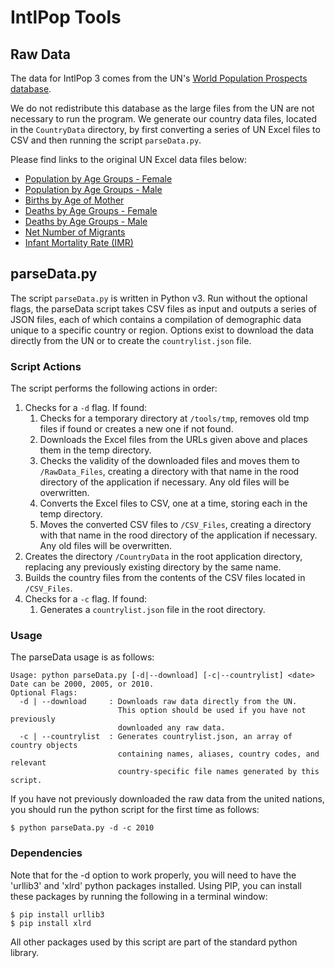 IntlPop Tools
===

Raw Data
---

The data for IntlPop 3 comes from the UN's [World Population Prospects database](http://esa.un.org/wpp/index.htm).

We do not redistribute this database as the large files from the UN are not necessary to run the program. We generate our country data files, located in the `CountryData` directory, by first converting a series of UN Excel files to CSV and then running the script `parseData.py`.

Please find links to the original UN Excel data files below:

* [Population by Age Groups - Female](http://esa.un.org/unpd/wpp/Excel-Data/EXCEL_FILES/1_Population/WPP2012_POP_F07_3_POPULATION_BY_AGE_FEMALE.XLS)
* [Population by Age Groups - Male](http://esa.un.org/unpd/wpp/Excel-Data/EXCEL_FILES/1_Population/WPP2012_POP_F07_2_POPULATION_BY_AGE_MALE.XLS)
* [Births by Age of Mother](http://esa.un.org/unpd/wpp/Excel-Data/EXCEL_FILES/2_Fertility/WPP2012_FERT_F06_BIRTHS_BY_AGE_OF_MOTHER.XLS)
* [Deaths by Age Groups - Female](http://esa.un.org/unpd/wpp/Excel-Data/EXCEL_FILES/3_Mortality/WPP2012_MORT_F04_3_DEATHS_BY_AGE_FEMALE.XLS)
* [Deaths by Age Groups - Male](http://esa.un.org/unpd/wpp/Excel-Data/EXCEL_FILES/3_Mortality/WPP2012_MORT_F04_2_DEATHS_BY_AGE_MALE.XLS)
* [Net Number of Migrants](http://esa.un.org/unpd/wpp/Excel-Data/EXCEL_FILES/4_Migration/WPP2012_MIGR_F01_NET_MIGRATION_RATE.XLS)
* [Infant Mortality Rate (IMR)](http://esa.un.org/unpd/wpp/Excel-Data/EXCEL_FILES/3_Mortality/WPP2012_MORT_F01_1_IMR_BOTH_SEXES.XLS)

parseData.py
---

The script `parseData.py` is written in Python v3. Run without the optional flags, the parseData script takes CSV files as input and outputs a series of JSON files, each of which contains a compilation of demographic data unique to a specific country or region. Options exist to download the data directly from the UN or to create the `countrylist.json` file.

### Script Actions

The script performs the following actions in order:

1. Checks for a `-d` flag. If found:
	1. Checks for a temporary directory at `/tools/tmp`, removes old tmp files if found or creates a new one if not found.
	2. Downloads the Excel files from the URLs given above and places them in the temp directory.
	3. Checks the validity of the downloaded files and moves them to `/RawData_Files`, creating a directory with that name in the rood directory of the application if necessary. Any old files will be overwritten.
	4. Converts the Excel files to CSV, one at a time, storing each in the temp directory.
	5. Moves the converted CSV files to `/CSV_Files`, creating a directory with that name in the rood directory of the application if necessary. Any old files will be overwritten.
2. Creates the directory `/CountryData` in the root application directory, replacing any previously existing directory by the same name.
3. Builds the country files from the contents of the CSV files located in `/CSV_Files`.
4. Checks for a `-c` flag. If found:
	1. Generates a `countrylist.json` file in the root directory.

### Usage

The parseData usage is as follows:

	Usage: python parseData.py [-d|--download] [-c|--countrylist] <date>
	Date can be 2000, 2005, or 2010.
	Optional Flags:
	  -d | --download     : Downloads raw data directly from the UN.
	                        This option should be used if you have not previously
	                        downloaded any raw data.
	  -c | --countrylist  : Generates countrylist.json, an array of country objects
	                        containing names, aliases, country codes, and relevant
	                        country-specific file names generated by this script.

If you have not previously downloaded the raw data from the united nations, you should run the python script for the first time as follows:

	$ python parseData.py -d -c 2010

### Dependencies

Note that for the -d option to work properly, you will need to have the 'urllib3' and 'xlrd' python packages installed. Using PIP, you can install these packages by running the following in a terminal window:

	$ pip install urllib3
	$ pip install xlrd

All other packages used by this script are part of the standard python library.
